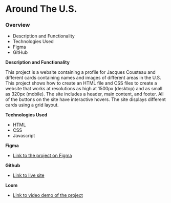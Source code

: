 # Around The U.S.

### Overview

- Description and Functionality
- Technologies Used
- Figma
- GitHub

**Description and Functionality**

This project is a website containing a profile for Jacques Cousteau and different cards containing names and images of different areas in the U.S. This project shows how to create an HTML file and CSS files to create a website that works at resolutions as high at 1500px (desktop) and as small as 320px (mobile). The site includes a header, main content, and footer. All of the buttons on the site have interactive hovers. The site displays different cards using a grid layout.

**Technologies Used**

- HTML
- CSS
- Javascript

**Figma**

- [Link to the project on Figma](https://www.figma.com/file/ii4xxsJ0ghevUOcssTlHZv/Sprint-3%3A-Around-the-US?node-id=0%3A1)

**Github**

- [Link to live site](https://marcofernstaedt.github.io/se_project_aroundtheus/)

**Loom**

- [Link to video demo of the project](https://www.loom.com/share/Around-the-US-13-September-2023-4b3ddd1d16144bccb5c2898a6dc6d56a?sid=3395e216-d854-4127-b62a-2cbd50b4e8b3)